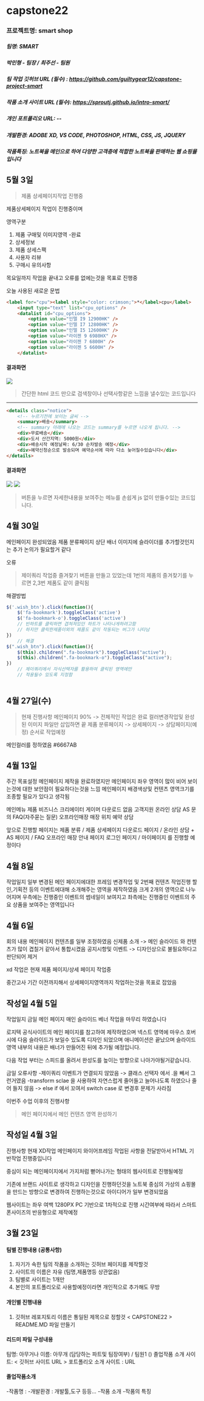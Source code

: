 # capstone22
### 프로젝트명: smart shop
##### 팀명: SMART
##### 박민형 - 팀장 / 최주선 - 팀원
##### 팀 작업 깃허브 URL (필수) : https://github.com/guiltygear12/capstone-project-smart
##### 작품 소개 사이트 URL (필수):  https://sproutj.github.io/intro-smart/
##### 개인 포트폴리오 URL: --
##### 개발환경: ADOBE XD, VS CODE, PHOTOSHOP, HTML, CSS, JS, JQUERY
##### 작품특징: 노트북을 메인으로 하여 다양한 고객층에 적합한 노트북을 판매하는 웹 쇼핑몰입니다

## 5월 3일
> 제품 상세페이지작업 진행중

제품상세페이지 작업이 진행중이며 

영역구분
1. 제품 구매및 이미지영역
    -완료
2. 상세정보
3. 제품 상세스팩
4. 사용자 리뷰
5. 구매시 유의사항

목요일까지 작업을 끝내고 오류를 없에는것을 목표로 진행중

오늘 사용된 새로운 문법

```html
<label for="cpu"><label style="color: crimson;">*</label>cpu</label>
    <input type="text" list="cpu_options" />
    <datalist id="cpu_options">
        <option value="인텔 I9 12900HK" />
        <option value="인텔 I7 12800HK" />
        <option value="인텔 I5 12600HK" />
        <option value="라이젠 9 6980HX" />
        <option value="라이젠 7 6800H" />
        <option value="라이젠 5 6600H" />
    </datalist>
```
#### 결과화면
<img src="./img/datalist.png">

>간단한 html 코드 만으로 검색창이나 선택사항같은 느낌을 낼수있는 코드입니다

<hr>

```html
<details class="notice">
    <!-- 누르기전에 보이는 글씨 -->
    <summary>배송</summary>
    <!-- summary 아래에 나오는 코드는 summary를 누르면 나오게 됩니다. -->
    <div>무료배송</div>
    <div>도서 산간지역: 5000원</div>
    <div>배송시작 예정날짜: 6/30 순차발송 예정</div>
    <div>예약신청순으로 발송되며 예약순서에 따라 다소 늦어질수있습니다</div>
</details>
```
#### 결과화면
<img src="./img/detail.png">

<img src="./img/detail_open.png">

>버튼을 누르면 자세한내용을 보여주는 메뉴를 손쉽게 js 없이 만들수있는 코드입니다.



## 4월 30일

메인페이지 완성되었음
제품 분류페이지 상단 배너 이미지에 슬라이더를 추가할것인지는 추가 논의가 필요할거 같다  

오류
>제이쿼리 작업중 즐겨찾기 버튼을 만들고 있었는데 1번의 제품의 즐겨찾기를 누르면 2,3번 제품도 같이 클릭됨

해결방법

```javascript
$('.wish_btn').click(function(){
    $('fa-bookmark').toggleClass('active')
    $('fa-bookmark-o').toggleClass('active')
    // 빈하트를 클릭하면 겹쳐져있던 하트가 나타나게하려고함
    // 하지만 클릭한제품이외의 제품도 같이 작동되는 버그가 나타남
})
    // 해결
$(".wish_btn").click(function(){
    $(this).children(".fa-bookmark").toggleClass("active");
    $(this).children(".fa-bookmark-o").toggleClass("active");
})
    // 제이쿼리에서 자식선택자를 활용하여 클릭된 영역에만 
    // 적용될수 있도록 지정함 
    
```

## 4월 27일(수)
>현재 진행사항
>메인페이지 90% -> 전체적인 작업은 완료 컬러변경작업및 완성된 이미지 파일만 삽입하면 끝
> 제품 분류페이지 -> 상세페이지 -> 상담페이지(예정) 순서로 작업예정

메인컬러를 정하였음 
 #6667AB





## 4월 13일
주간 목표설정
메인페이지 제작을 완료하였지만 메인페이지 좌우 영역이 많이 비어 보이는것에 대한 보안점이 필요하다는것을 느낌
메인페이지 배경색상및 컨텐츠 영역크기를 조종할 필요가 있다고 생각됨

메인메뉴
    제품
        비즈니스
        크리에이터
        게이머
    다운로드
        없음
    고객지원
        온라인 상담
        AS 문의
        FAQ(자주묻는 질문)
    오프라인매장
        매장 위치
        예약 상담

앞으로 진행할 페이지는
    제품 분류 / 제품 상세페이지
    다운로드 페이지 / 온라인 상담 + AS 페이지 / FAQ
    오프라인 매장 안내 페이지
    로그인 페이지 / 마이페이지
    를 진행할 예정이다




## 4월 8일
작업일지
일부 변경된 메인 페이지에대한 프레임 변경작업 및 2번째 컨텐츠 작업진행
할인,기획전 등의 이벤트에대해 소개해주는 영역을 제작하였음
크게 2개의 영역으로 나누어지며 우측에는 진행중인 이벤트의 썸네일이 보여지고
좌측에는 진행중인 이벤트의 주요 상품을 보여주는 영역입니다


## 4월 6일
회의 내용
메인페이지 컨텐츠를 일부 조정하였음
신제품 소개 -> 메인 슬라이드 와 컨텐츠가 많이 겹칠거 같아서 통합시켰음
공지시항및 이벤트 -> 디자인상으로 불필요하다고 판단되어 제거

xd 작업은 현재 제품 페이지/상세 페이지 작업중

중간고사 기간 이전까지해서 상세페이지영역까지 작업하는것을 목표로 잡았음


## 작성일 4월 5일
작업일지
금일 메인 페이지 매인 슬라이드 베너 작업을 마무리 하였습니다

로지텍 공식사이트의 메인 페이지를 참고하여 제작하였으며 넥스트 영역에 마우스 호버시에
다음 슬라이드가 보일수 있도록 디자인 되었으며 애니메이션은 끝났으며 슬라이드 영역 내부의
내용은 배너가 만들어진 뒤에 추가될 예정입니다.

다음 작업 부터는 스피드를 올려서 완성도를 높이는 방향으로 나아가야될거같습니다.

금일 오류사항
-제이쿼리 이벤트가 연결되지 않았음 
    -> 클래스 선택자 에서 .을 빼서 그런거였음
-transform sclae 을 사용하여 자연스럽게 줄어들고 늘어나도록 하였으나 줄어 들지 않음
    ->  else if 에서 꼬여서 switch case 로 변경후 문제가 사라짐 

이번주 수업 이후의 진행사항
> 메인 페이지에서 메인 컨텐츠 영역 완성하기  


## 작성일 4월 3일
진행사항
현재 XD작업 메인페이지 와이어프레임 작업된 사항을 전달받아서 HTML 기반작업 진행중입니다

중심이 되는 메인페이지에서 가지처럼 뻗어나가는 형태의 웹사이트로 진행될예정

기존에 브랜드 사이트로 생각하고 디자인을 진행하던것을 노트북 중심의 가상의 쇼핑몰을 만드는 방향으로 변경하여 진행하는것으로 아이디어가 일부 변경되었음

웹사이트는 좌우 여백 1280PX PC 기반으로 1차적으로 진행 시간여부에 따라서 스마트폰사이즈의 반응형으로 제작예정


## 3월 23일

#### 팀별 진행내용 (공통사항)
1. 자기가 속한 팀의 작품을 소개하는 깃허브 페이지를 제작할것
2. 사이트의 이름은 자유 (팀명,제품명등 상관없음)
3. 팀별로 사이트는 1개만
4. 본인의 포트폴리오로 사용할예정이라면 개인적으로 추가해도 무방

#### 개인별 진행내용
1. 깃허브 레포지토리 이름은 통일된 제목으로 정할것 < CAPSTONE22 > README.MD 파일 만들기

#### 리드미 파일 구성내용
팀명: 아무거나
이름: 아무개 (담당하는 파트및 팀장여부) / 팀원1 ()
졸업작품 소개 사이트: < 깃허브 사이트 URL >
포트폴리오 소개 사이트 : URL

#### 졸업작품소개
-작품명 : 
-개발환경 : 개발툴,도구 등등...
-작품 소개
-작품의 특징



